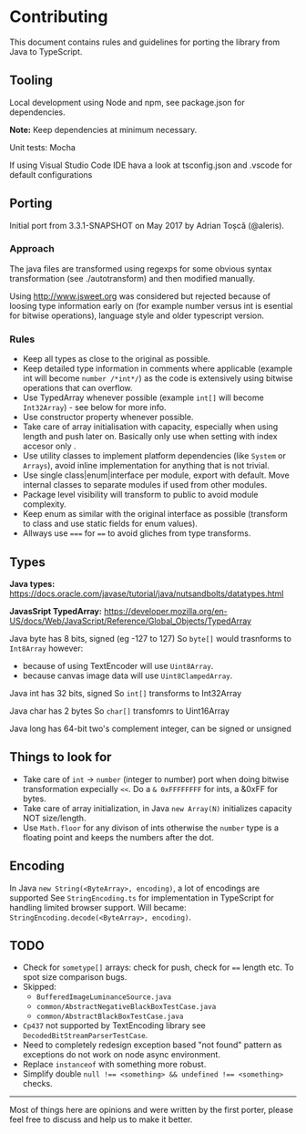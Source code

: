# Contributing

This document contains rules and guidelines for porting the library from Java to TypeScript.

## Tooling

Local development using Node and npm, see package.json for dependencies.

**Note:** Keep dependencies at minimum necessary.

Unit tests: Mocha

If using Visual Studio Code IDE hava a look at tsconfig.json and .vscode for default configurations

## Porting

Initial port from 3.3.1-SNAPSHOT on May 2017 by Adrian Toșcă (@aleris).

### Approach

The java files are transformed using regexps for some obvious syntax transformation (see ./autotransform) and then modified manually.

Using http://www.jsweet.org was considered but rejected because of loosing type information early on (for example 
number versus int is esential for bitwise operations), language style and older typescript version.

### Rules

* Keep all types as close to the original as possible.
* Keep detailed type information in comments where applicable (example int will become `number /*int*/`) as the code is extensively using bitwise operations that can overflow.
* Use TypedArray whenever possible (example `int[]` will become `Int32Array`) - see below for more info.
* Use constructor property whenever possible.
* Take care of array initialisation with capacity, especially when using length and push later on. Basically only use when setting with index accesor only .
* Use utility classes to implement platform dependencies (like `System` or `Arrays`), avoid inline implementation for anything that is not trivial.
* Use single class|enum|interface per module, export with default. Move internal classes to separate modules if used from other modules.
* Package level visibility will transform to public to avoid module complexity.
* Keep enum as similar with the original interface as possible (transform to class and use static fields for enum values).
* Allways use `===` for `==` to avoid gliches from type transforms.

## Types

**Java types:**
https://docs.oracle.com/javase/tutorial/java/nutsandbolts/datatypes.html

**JavasSript TypedArray:**
https://developer.mozilla.org/en-US/docs/Web/JavaScript/Reference/Global_Objects/TypedArray

Java byte has 8 bits, signed (eg -127 to 127)
So `byte[]` would trasnforms to `Int8Array` however:
- because of using TextEncoder will use `Uint8Array`.
- because canvas image data will use `Uint8ClampedArray`.

Java int has 32 bits, signed
So `int[]` transforms to Int32Array

Java char has 2 bytes
So `char[]` transfomrs to Uint16Array

Java long has 64-bit two's complement integer, can be signed or unsigned

## Things to look for

- Take care of `int` -> `number` (integer to number) port when doing bitwise transformation expecially `<<`. Do a `& 0xFFFFFFFF` for ints, a &0xFF for bytes.
- Take care of array initialization, in Java `new Array(N)` initializes capacity NOT size/length.
- Use `Math.floor` for any divison of ints otherwise the `number` type is a floating point and keeps the numbers after the dot.

## Encoding

In Java `new String(<ByteArray>, encoding)`, a lot of encodings are supported
See `StringEncoding.ts` for implementation in TypeScript for handling limited browser support.
Will became: `StringEncoding.decode(<ByteArray>, encoding)`.

## TODO

- Check for `sometype[]` arrays: check for push, check for `==` length etc. To spot size comparison bugs.
- Skipped:
  - `BufferedImageLuminanceSource.java`
  - `common/AbstractNegativeBlackBoxTestCase.java`
  - `common/AbstractBlackBoxTestCase.java`
- `Cp437` not supported by TextEncoding library see `DecodedBitStreamParserTestCase`.
- Need to completely redesign exception based "not found" pattern as exceptions do not work on node async environment.
- Replace `instanceof` with something more robust.
- Simplify double `null !== <something> && undefined !== <something>` checks.

----

Most of things here are opinions and were written by the first porter, please feel free to discuss and help us to make it better.
